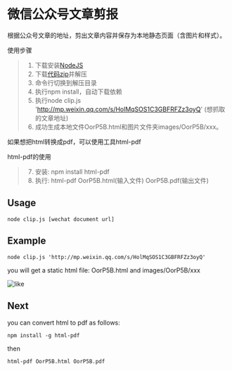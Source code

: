 # 微信公众号文章剪报

根据公众号文章的地址，剪出文章内容并保存为本地静态页面（含图片和样式）。

使用步骤

> 1. 下载安装[NodeJS](https://nodejs.org/en/)
> 2. 下载[代码zip](https://github.com/Mignet/wechat_doc_clip/archive/master.zip)并解压
> 3. 命令行切换到解压目录
> 4. 执行npm install，自动下载依赖
> 5. 执行node clip.js 'http://mp.weixin.qq.com/s/HolMqSOS1C3GBFRFZz3oyQ' (想抓取的文章地址)
> 6. 成功生成本地文件OorP5B.html和图片文件夹images/OorP5B/xxx。

如果想把html转换成pdf，可以使用工具html-pdf

html-pdf的使用
> 7. 安装: npm install html-pdf
> 8. 执行: html-pdf OorP5B.html(输入文件) OorP5B.pdf(输出文件)

## Usage
``
node clip.js [wechat document url]
``

## Example
``
node clip.js 'http://mp.weixin.qq.com/s/HolMqSOS1C3GBFRFZz3oyQ'
``

you will get a static html file:
OorP5B.html and images/OorP5B/xxx

![like](https://v5ent.com/images/ec1057cc754a65ec0f5384182a945f08)


## Next

you can convert html to pdf as follows:

``
npm install -g html-pdf
``

then

``
html-pdf OorP5B.html OorP5B.pdf
``
